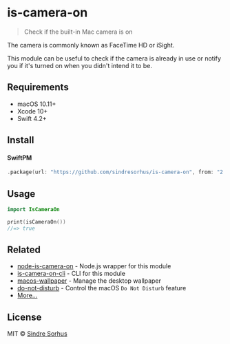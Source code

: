 # is-camera-on

> Check if the built-in Mac camera is on

The camera is commonly known as FaceTime HD or iSight.

This module can be useful to check if the camera is already in use or notify you if it's turned on when you didn't intend it to be.


## Requirements

- macOS 10.11+
- Xcode 10+
- Swift 4.2+


## Install

#### SwiftPM

```swift
.package(url: "https://github.com/sindresorhus/is-camera-on", from: "2.0.0")
```


## Usage

```swift
import IsCameraOn

print(isCameraOn())
//=> true
```


## Related

- [node-is-camera-on](https://github.com/sindresorhus/node-is-camera-on) - Node.js wrapper for this module
- [is-camera-on-cli](https://github.com/sindresorhus/is-camera-on-cli) - CLI for this module
- [macos-wallpaper](https://github.com/sindresorhus/macos-wallpaper) - Manage the desktop wallpaper
- [do-not-disturb](https://github.com/sindresorhus/do-not-disturb) - Control the macOS `Do Not Disturb` feature
- [More…](https://github.com/search?q=user%3Asindresorhus+language%3Aswift)


## License

MIT © [Sindre Sorhus](https://sindresorhus.com)

